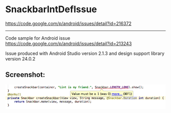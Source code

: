 # SnackbarIntDefIssue
https://code.google.com/p/android/issues/detail?id=216372

---

Code sample for Android issue https://code.google.com/p/android/issues/detail?id=213243

Issue produced with Android Studio version 2.1.3 and design support library version 24.0.2

## Screenshot:
![Android Studio Screenshot](https://raw.githubusercontent.com/tkirshboim/SnackbarIntDefIssue/master/screenshot.png)
